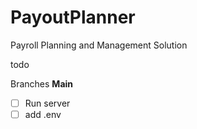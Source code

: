 # PayoutPlanner

Payroll Planning and Management Solution



todo

Branches **Main**

* [ ] Run server
* [ ] add .env

